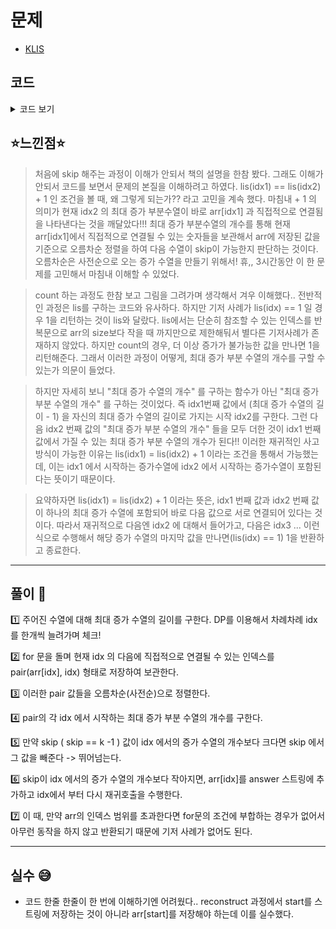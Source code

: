 # 문제

- [KLIS](https://www.algospot.com/judge/problem/read/KLIS)

## 코드

<details><summary> 코드 보기 </summary>

```javascript
#include <iostream>
#include <vector>
#include <algorithm>
#include <string>
#include <cstring>
#define MAX_VAL 2000000000 + 1
using namespace std;
vector<int> arr;
int cache_lis[501], cache_cnt[501];

// arr[idx] 에서 시작하는 증가 부분 수열 중 최대 길이 반환.
int lis(int idx)
{
	int& ret = cache_lis[idx + 1];
	if (ret != -1) return ret;
	ret = 1; // arr[idx] 는 항상 있으므로 1이다.
	for (int next = idx + 1; next < arr.size(); ++next)
		if (idx == -1 || arr[idx] < arr[next])
			ret = max(ret, 1 + lis(next));
	return ret;
}
// arr[idx] 에서 시작하는 최대 증가 부분 수열의 개수 반환.
int count(int idx)
{
	if (lis(idx) == 1) return 1;
	int& ret = cache_cnt[idx];
	if (ret != -1) return ret;
	ret = 0;
	for (int next = idx + 1; next < arr.size(); ++next)
		if((idx == -1 || arr[idx] < arr[next]) &&
			lis(idx) == lis(next) + 1)
			ret = min<long long>(MAX_VAL, (long long)ret + count(next));
	return ret;
}
// arr[start]에서 시작하는 LIS 중 사전 순으로 skip개 건너뛴 수열을 str에 저장한다.
void reconstruct(int start, int skip, vector<int>& str)
{
	// 1. arr[start]는 항상 str에 포함한다.
	// -> 재귀를 들어온다는 것은 더 이상 skip을 못하고 해당 숫자를 포함한 수열이라는 의미기 때문.
	if(start != -1) str.push_back(arr[start]);

	// 2. 뒤에 올 수 있는 숫자들과 위치의 목록을 만든다.
	// (숫자, 숫자의 위치)의 목록
	vector<pair<int, int>> followers;
	for (int next = start + 1; next < arr.size(); ++next)
		if ((start == -1 || arr[start] < arr[next]) && lis(start) == lis(next) + 1)
			followers.push_back(make_pair(arr[next], next));
	sort(followers.begin(), followers.end());

	// 3. K 번째 LIS의 다음 숫자를 찾는다.
	for (int i = 0; i < followers.size(); ++i)
	{
		// 이 숫자를 뒤에 이어서 만들 수 있는 LIS의 개수를 본다.
		int idx = followers[i].second;
		int cnt = count(idx);
		if (cnt <= skip) skip -= cnt;
		else {
			// 다음 숫자는 arr[idx] 임을 알 수 있다.
			// 4. 재귀호출을 시행한다.
			reconstruct(idx, skip, str);
			break;
		}
	}
}
int main()
{
	int tc;
	cin >> tc;
	while (tc-- > 0) {
		int n, k, res = 0;
		cin >> n >> k;
		arr.resize(n);
		memset(cache_lis, -1, sizeof(cache_lis));
		memset(cache_cnt, -1, sizeof(cache_cnt));
		for (int i = 0; i < n; ++i) cin >> arr[i];
		cout << lis(-1) - 1 << '\n';

		vector<int> str;
		reconstruct(-1, k - 1, str);
		for (auto& elem : str)
			cout << elem << ' ';
		cout << '\n';
		arr.clear();
	}
}
```

</details>

## ⭐️느낀점⭐️

> 처음에 skip 해주는 과정이 이해가 안되서 책의 설명을 한참 봤다. 그래도 이해가 안되서 코드를 보면서 문제의 본질을 이해하려고 하였다. lis(idx1) == lis(idx2) + 1 인 조건을 볼 때, 왜 그렇게 되는가?? 라고 고민을 계속 했다. 마침내 + 1 의 의미가 현재 idx2 의 최대 증가 부분수열이 바로 arr[idx1] 과 직접적으로 연결됨을 나타낸다는 것을 깨달았다!!! 최대 증가 부분수열의 개수를 통해 현재 arr[idx1]에서 직접적으로 연결될 수 있는 숫자들을 보관해서 arr에 저장된 값을 기준으로 오름차순 정렬을 하여 다음 수열이 skip이 가능한지 판단하는 것이다. 오름차순은 사전순으로 오는 증가 수열을 만들기 위해서! 휴,, 3시간동안 이 한 문제를 고민해서 마침내 이해할 수 있었다.

> count 하는 과정도 한참 보고 그림을 그려가며 생각해서 겨우 이해했다.. 전반적인 과정은 lis를 구하는 코드와 유사하다. 하지만 기저 사례가 lis(idx) == 1 일 경우 1을 리턴하는 것이 lis와 달랐다. lis에서는 단순히 참조할 수 있는 인덱스를 반복문으로 arr의 size보다 작을 때 까지만으로 제한해둬서 별다른 기저사례가 존재하지 않았다. 하지만 count의 경우, 더 이상 증가가 불가능한 값을 만나면 1을 리턴해준다. 그래서 이러한 과정이 어떻게, 최대 증가 부분 수열의 개수를 구할 수 있는가 의문이 들었다.

> 하지만 자세히 보니 "최대 증가 수열의 개수" 를 구하는 함수가 아닌 "최대 증가 부분 수열의 개수" 를 구하는 것이었다. 즉 idx1번째 값에서 (최대 증가 수열의 길이 - 1) 을 자신의 최대 증가 수열의 길이로 가지는 시작 idx2를 구한다. 그런 다음 idx2 번째 값의 "최대 증가 부분 수열의 개수" 들을 모두 더한 것이 idx1 번째 값에서 가질 수 있는 최대 증가 부분 수열의 개수가 된다!! 이러한 재귀적인 사고방식이 가능한 이유는 lis(idx1) = lis(idx2) + 1 이라는 조건을 통해서 가능했는데, 이는 idx1 에서 시작하는 증가수열에 idx2 에서 시작하는 증가수열이 포함된다는 뜻이기 때문이다.

> 요약하자면 lis(idx1) = lis(idx2) + 1 이라는 뜻은, idx1 번째 값과 idx2 번째 값이 하나의 최대 증가 수열에 포함되어 바로 다음 값으로 서로 연결되어 있다는 것이다. 따라서 재귀적으로 다음엔 idx2 에 대해서 들어가고, 다음은 idx3 ... 이런 식으로 수행해서 해당 증가 수열의 마지막 값을 만나면(lis(idx) == 1) 1을 반환하고 종료한다.

<hr/>

## 풀이 📣

1️⃣ 주어진 수열에 대해 최대 증가 수열의 길이를 구한다. DP를 이용해서 차례차례 idx를 한개씩 늘려가며 체크!

2️⃣ for 문을 돌며 현재 idx 의 다음에 직접적으로 연결될 수 있는 인덱스를 pair(arr[idx], idx) 형태로 저장하여 보관한다.

3️⃣ 이러한 pair 값들을 오름차순(사전순)으로 정렬한다.

4️⃣ pair의 각 idx 에서 시작하는 최대 증가 부분 수열의 개수를 구한다.

5️⃣ 만약 skip ( skip == k -1 ) 값이 idx 에서의 증가 수열의 개수보다 크다면 skip 에서 그 값을 빼준다 -> 뛰어넘는다.

6️⃣ skip이 idx 에서의 증가 수열의 개수보다 작아지면, arr[idx]를 answer 스트링에 추가하고 idx에서 부터 다시 재귀호출을 수행한다.

7️⃣ 이 때, 만약 arr의 인덱스 범위를 초과한다면 for문의 조건에 부합하는 경우가 없어서 아무런 동작을 하지 않고 반환되기 때문에 기저 사례가 없어도 된다.

<hr/>

## 실수 😅

- 코드 한줄 한줄이 한 번에 이해하기엔 어려웠다.. reconstruct 과정에서 start를 스트링에 저장하는 것이 아니라 arr[start]를 저장해야 하는데 이를 실수했다.

